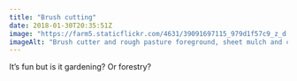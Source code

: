 ```yaml
---
title: "Brush cutting"
date: 2018-01-30T20:35:51Z
image: "https://farm5.staticflickr.com/4631/39091697115_979d1f57c9_z_d.jpg"
imageAlt: "Brush cutter and rough pasture foreground, sheet mulch and coppice background, trees on horizon"
---
```


It’s fun but is it gardening? Or forestry?
